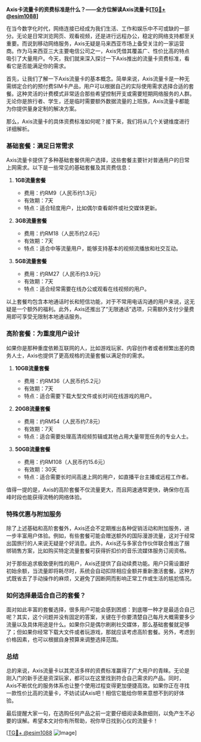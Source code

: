 **Axis卡流量卡的资费标准是什么？——全方位解读Axis流量卡[[TG💪+ @esim1088](https://t.me/s/esim1088)]**

在当今数字化时代，网络连接已经成为我们生活、工作和娱乐中不可或缺的一部分。无论是日常浏览网页、观看视频，还是进行远程办公，稳定的网络支持都至关重要。而说到移动网络服务，Axis无疑是马来西亚市场上备受关注的一家运营商。作为马来西亚三大主要电信公司之一，Axis凭借其覆盖广、性价比高的特点吸引了大量用户。今天，我们就来深入探讨一下Axis推出的流量卡资费标准，看看它是否能满足你的需求。

首先，让我们了解一下Axis流量卡的基本概念。简单来说，Axis流量卡是一种无需绑定合约的预付费SIM卡产品，用户可以根据自己的实际使用需求选择合适的套餐。这种灵活的计费模式非常适合那些希望控制开支或需要短期网络服务的人群。无论你是旅行者、学生，还是临时需要额外数据流量的上班族，Axis流量卡都能为你提供量身定制的解决方案。

那么，Axis流量卡的具体资费标准如何呢？接下来，我们将从几个关键维度进行详细解析。

### **基础套餐：满足日常需求**
Axis流量卡提供了多种基础套餐供用户选择，这些套餐主要针对普通用户的日常上网需求。以下是一些常见的基础套餐及其资费信息：

1. **1GB流量套餐**  
   - 费用：约RM9（人民币约1.3元）  
   - 有效期：7天  
   - 特点：适合轻度用户，比如偶尔查看邮件或社交媒体更新。  

2. **3GB流量套餐**  
   - 费用：约RM18（人民币约2.6元）  
   - 有效期：7天  
   - 特点：适合中等流量用户，能够支持基本的视频流播放和社交互动。  

3. **5GB流量套餐**  
   - 费用：约RM27（人民币约3.9元）  
   - 有效期：7天  
   - 特点：适合经常需要在线办公或观看在线视频的用户。  

以上套餐均包含本地通话时长和短信功能，对于不常用电话沟通的用户来说，这无疑是一个额外的福利。此外，Axis还推出了“无限通话”选项，只需额外支付少量费用即可享受无限制本地通话服务。

### **高阶套餐：为重度用户设计**
如果你是那种重度依赖互联网的人，比如游戏玩家、内容创作者或者频繁出差的商务人士，Axis也提供了更高规格的流量套餐以满足你的需求。

1. **10GB流量套餐**  
   - 费用：约RM36（人民币约5.2元）  
   - 有效期：7天  
   - 特点：适合需要下载大型文件或长时间在线游戏的用户。  

2. **20GB流量套餐**  
   - 费用：约RM54（人民币约7.8元）  
   - 有效期：7天  
   - 特点：适合需要处理高清视频剪辑或其他占用大量带宽任务的专业人士。  

3. **50GB流量套餐**  
   - 费用：约RM108（人民币约15.6元）  
   - 有效期：30天  
   - 特点：适合需要长时间高速上网的用户，如直播平台主播或远程工作者。  

值得一提的是，Axis的高阶套餐不仅流量更大，而且网速通常更快，确保你在高峰时段也能获得流畅的网络体验。

### **特殊优惠与附加服务**
除了上述基础和高阶套餐外，Axis还会不定期推出各种促销活动和附加服务，进一步丰富用户体验。例如，有些套餐可能会赠送额外的国际漫游流量，这对于经常出国旅行的人来说无疑是个好消息。此外，Axis还与多家合作伙伴联合推出了捆绑销售方案，比如购买特定流量套餐可获得折扣价的音乐流媒体服务订阅资格。

对于那些追求极致便利性的用户，Axis还提供了自动续费功能。用户只需设置好初始余额，当流量即将耗尽时，系统会自动扣除相应金额并重新激活套餐。这种方式既省去了手动操作的麻烦，又避免了因断网而影响正常工作或生活的尴尬情况。

### **如何选择最适合自己的套餐？**
面对如此丰富的套餐选择，很多用户可能会感到困惑：到底哪一种才是最适合自己呢？其实，这个问题并没有固定的答案，关键在于你要清楚自己每月大概需要多少流量以及具体用途是什么。如果你只是偶尔刷刷社交媒体，那么基础套餐就足够了；但如果你经常下载大文件或者玩游戏，那就应该考虑高阶套餐。另外，考虑到价格因素，也可以根据自身预算来调整选择范围。

### **总结**
总的来说，Axis流量卡以其灵活多样的资费标准赢得了广大用户的青睐。无论是刚入门的新手还是资深玩家，都可以在这里找到符合自己需求的产品。同时，Axis不断优化的服务体系也让整个使用过程变得更加便捷高效。如果你正在寻找一款性价比高的流量卡，不妨试试Axis吧！相信它能给你带来意想不到的好体验。

最后提醒大家一句，在选购任何产品之前一定要仔细阅读条款细则，以免产生不必要的误解。希望本文对你有所帮助，祝你早日找到心仪的流量卡！

[[TG💪+ @esim1088](https://t.me/s/esim1088) ![Image](https://i.postimg.cc/4NQfJmqS/Snipaste-2025-05-13-00-14-12.png)]